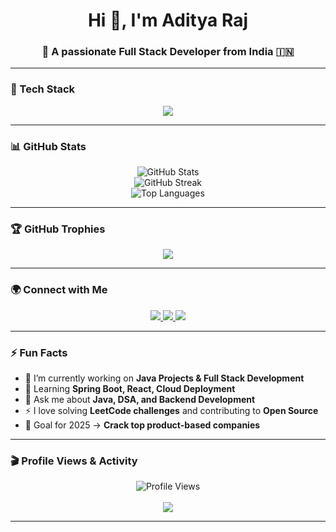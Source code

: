 <h1 align="center">Hi 👋, I'm Aditya Raj</h1>
<h3 align="center">🚀 A passionate Full Stack Developer from India 🇮🇳</h3>

---

### 🌟 Tech Stack

<p align="center">
  <img src="https://skillicons.dev/icons?i=java,spring,html,css,js,python,c,cpp,mysql,git,github,vscode,react,bootstrap&theme=light" />
</p>

---

### 📊 GitHub Stats

<p align="center">
  <img src="https://github-readme-stats.vercel.app/api?username=Aditya-Raj925&show_icons=true&theme=radical" alt="GitHub Stats" />
  <br />
  <img src="https://github-readme-streak-stats.herokuapp.com?user=Aditya-Raj925&theme=radical" alt="GitHub Streak" />
  <br />
  <img src="https://github-readme-stats.vercel.app/api/top-langs/?username=Aditya-Raj925&layout=compact&theme=radical" alt="Top Languages" />
</p>

---

### 🏆 GitHub Trophies
<p align="center">
  <img src="https://github-profile-trophy.vercel.app/?username=Aditya-Raj925&theme=radical&no-bg=true&margin-w=15&margin-h=15" />
</p>

---

### 🌍 Connect with Me

<p align="center">
  <a href="https://www.linkedin.com/in/aditya-raj-665777288/" target="blank">
    <img src="https://img.shields.io/badge/LinkedIn-blue?style=for-the-badge&logo=linkedin&logoColor=white" />
  </a>
  <a href="mailto:aditya.raj72602@gmail.com">
    <img src="https://img.shields.io/badge/Gmail-red?style=for-the-badge&logo=gmail&logoColor=white" />
  </a>
  <a href="https://x.com/adityaraj587" target="blank">
    <img src="https://img.shields.io/badge/Twitter-black?style=for-the-badge&logo=twitter&logoColor=1DA1F2" />
  </a>
</p>

---

### ⚡ Fun Facts
- 🔭 I’m currently working on **Java Projects & Full Stack Development**
- 🌱 Learning **Spring Boot, React, Cloud Deployment**
- 💬 Ask me about **Java, DSA, and Backend Development**
- ⚡ I love solving **LeetCode challenges** and contributing to **Open Source**
- 🎯 Goal for 2025 → **Crack top product-based companies**

---

### 🎬 Profile Views & Activity
<p align="center">
  <img src="https://komarev.com/ghpvc/?username=Aditya-Raj925&style=for-the-badge&color=blue" alt="Profile Views" />
  <br><br>
  <img src="https://github-readme-activity-graph.vercel.app/graph?username=Aditya-Raj925&theme=radical&bg_color=0D1117&hide_border=true" />
</p>

---




